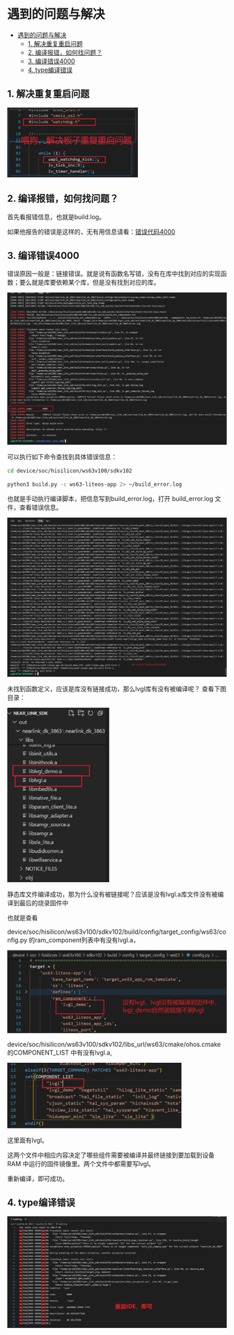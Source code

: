 # 遇到的问题与解决

- [遇到的问题与解决](#遇到的问题与解决)
  - [1. 解决重复重启问题](#1-解决重复重启问题)
  - [2. 编译报错，如何找问题？](#2-编译报错如何找问题)
  - [3. 编译错误4000](#3-编译错误4000)
  - [4. type编译错误](#4-type编译错误)



## 1. 解决重复重启问题
![alt text](图片/喂狗，解决板子重启问题.png)

## 2. 编译报错，如何找问题？

首先看报错信息，也就是build.log。

如果他报告的错误是这样的，无有用信息请看：[错误代码4000](#3-编译错误代码4000)

## 3. 编译错误4000

错误原因一般是：链接错误。就是说有函数名写错，没有在库中找到对应的实现函数；要么就是库要依赖某个库，但是没有找到对应的库。

![alt text](图片/编译错误代码4000.png)

可以执行如下命令查找到具体错误信息：
```bash
cd device/soc/hisilicon/ws63v100/sdkv102
```

```bash
python3 build.py -c ws63-liteos-app 2> ~/build_error.log
```

也就是手动执行编译脚本，把信息写到build_error.log，打开 build_error.log 文件，查看错误信息。

![alt text](图片/build.py信息.png)

未找到函数定义，应该是库没有链接成功，那么lvgl库有没有被编译呢？
查看下图目录：

![alt text](图片/静态库文件编译成功.png)

静态库文件编译成功，那为什么没有被链接呢？应该是没有lvgl.a库文件没有被编译到最后的烧录固件中

也就是查看

device/soc/hisilicon/ws63v100/sdkv102/build/config/target_config/ws63/config.py   的ram_component列表中有没有lvgl.a，

![alt text](图片/config.py没有lvgl.png)

device/soc/hisilicon/ws63v100/sdkv102/libs_url/ws63/cmake/ohos.cmake 的COMPONENT_LIST 中有没有lvgl.a,

![alt text](图片/cmake里面有lvgl.png)

这里面有lvgl。

这两个文件中相应内容决定了哪些组件需要被编译并最终链接到要加载到设备 RAM 中运行的固件镜像里。两个文件中都需要写lvgl。

重新编译，即可成功。


## 4. type编译错误

![alt text](图片/type编译错误，已解决.png)
